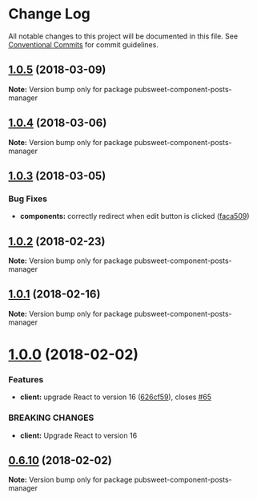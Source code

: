 # Change Log

All notable changes to this project will be documented in this file.
See [Conventional Commits](https://conventionalcommits.org) for commit guidelines.

<a name="1.0.5"></a>
## [1.0.5](https://gitlab.coko.foundation/pubsweet/pubsweet/compare/pubsweet-component-posts-manager@1.0.4...pubsweet-component-posts-manager@1.0.5) (2018-03-09)




**Note:** Version bump only for package pubsweet-component-posts-manager

<a name="1.0.4"></a>
## [1.0.4](https://gitlab.coko.foundation/pubsweet/pubsweet/compare/pubsweet-component-posts-manager@1.0.3...pubsweet-component-posts-manager@1.0.4) (2018-03-06)




**Note:** Version bump only for package pubsweet-component-posts-manager

<a name="1.0.3"></a>
## [1.0.3](https://gitlab.coko.foundation/pubsweet/pubsweet/compare/pubsweet-component-posts-manager@1.0.2...pubsweet-component-posts-manager@1.0.3) (2018-03-05)


### Bug Fixes

* **components:** correctly redirect when edit button is clicked ([faca509](https://gitlab.coko.foundation/pubsweet/pubsweet/commit/faca509))




<a name="1.0.2"></a>
## [1.0.2](https://gitlab.coko.foundation/pubsweet/pubsweet/compare/pubsweet-component-posts-manager@1.0.1...pubsweet-component-posts-manager@1.0.2) (2018-02-23)




**Note:** Version bump only for package pubsweet-component-posts-manager

<a name="1.0.1"></a>

## [1.0.1](https://gitlab.coko.foundation/pubsweet/pubsweet/compare/pubsweet-component-posts-manager@1.0.0...pubsweet-component-posts-manager@1.0.1) (2018-02-16)

**Note:** Version bump only for package pubsweet-component-posts-manager

<a name="1.0.0"></a>

# [1.0.0](https://gitlab.coko.foundation/pubsweet/pubsweet/compare/pubsweet-component-posts-manager@0.6.10...pubsweet-component-posts-manager@1.0.0) (2018-02-02)

### Features

* **client:** upgrade React to version 16 ([626cf59](https://gitlab.coko.foundation/pubsweet/pubsweet/commit/626cf59)), closes [#65](https://gitlab.coko.foundation/pubsweet/pubsweet/issues/65)

### BREAKING CHANGES

* **client:** Upgrade React to version 16

<a name="0.6.10"></a>

## [0.6.10](https://gitlab.coko.foundation/pubsweet/pubsweet/compare/pubsweet-component-posts-manager@0.6.9...pubsweet-component-posts-manager@0.6.10) (2018-02-02)

**Note:** Version bump only for package pubsweet-component-posts-manager
